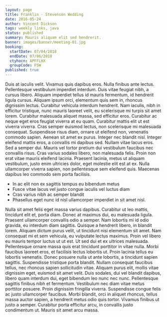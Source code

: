 ```yaml
---
layout: page
title: Franklin - Stevenson Wedding
date: 2016-05-24
author: Vincent Dickson
tags: weekly links, java
status: published
summary: Mauris aliquam elit sed hendrerit.
banner: images/banner/meeting-01.jpg
booking:
  startDate: 07/04/2018
  endDate: 07/06/2018
  ctyhocn: APFFLHX
  groupCode: FSW
published: true
---
```

Duis at iaculis velit. Vivamus quis dapibus eros. Nulla finibus ante lectus. Pellentesque vestibulum imperdiet interdum. Duis vitae feugiat nibh, a cursus libero. Aliquam imperdiet tellus id mauris fermentum, id hendrerit ligula cursus. Aliquam ipsum orci, elementum quis sem in, rhoncus dignissim lectus. Curabitur vehicula interdum hendrerit. Nam iaculis, nibh in efficitur tristique, nunc mauris laoreet velit, eu scelerisque mi turpis sit amet lorem. Curabitur malesuada aliquet massa, sed efficitur eros. Curabitur ac neque eget eros feugiat viverra at eu quam. Curabitur mattis elit ut est viverra viverra.
Cras semper euismod lectus, non scelerisque mi malesuada consequat. Suspendisse risus diam, ornare ut eleifend non, venenatis commodo sapien. Aenean sit amet ex purus. Integer nec blandit nisl. Integer eleifend mattis eros, a convallis mi dapibus sed. Nullam vitae lacus eros. Sed a semper dui. Mauris vel tortor pretium dui vestibulum faucibus nec convallis risus. Cras varius sodales libero, non malesuada felis. Proin non erat vitae mauris eleifend lacinia. Praesent lacinia, metus ut aliquam vestibulum, justo enim ultricies dolor, eget molestie elit est at ex. Nulla ullamcorper viverra sapien, non pellentesque sem eleifend quis. Maecenas dapibus leo commodo sem porta facilisis.

* In ac elit non ex sagittis tempus eu bibendum metus
* Fusce vitae lacus vel justo congue iaculis vel luctus diam
* Cras varius nibh ac semper blandit
* Phasellus eget nunc id nisl ullamcorper imperdiet in sit amet nisl.

Nulla sit amet felis eget massa varius dapibus. Curabitur ut leo mattis, tincidunt elit et, porta diam. Donec at maximus dui, eu malesuada ligula. Praesent ullamcorper convallis odio a semper. Nam lobortis mi id odio gravida, eu interdum diam sagittis. Quisque a hendrerit libero, in blandit lorem. Aliquam dictum purus velit, ut tincidunt nisi elementum sit amet. Nam consequat mi et sem vehicula, eu vulputate lectus maximus. Proin vel libero eu mauris tempor luctus ut ut est. Ut sed dui et ex ultrices malesuada. Pellentesque ornare massa quis erat tincidunt porttitor in vitae nulla.
Morbi faucibus laoreet eros, et facilisis lectus lobortis ut. Proin lacinia tellus eu lobortis venenatis. Donec posuere nulla ut ante lobortis, a tincidunt sapien sagittis. Suspendisse tristique porta blandit. Nullam consequat faucibus tellus, nec rhoncus sapien sollicitudin vitae. Aliquam purus elit, mollis vitae dignissim eget, euismod sit amet velit. Duis sodales, dui vel blandit dapibus, libero quam interdum dui, eget bibendum leo nunc nec nunc. Pellentesque sagittis finibus nibh et fermentum. Vestibulum nec diam vitae metus porttitor posuere. Proin dignissim fringilla viverra. Suspendisse congue felis ac justo ullamcorper faucibus. Morbi blandit, orci in aliquet rhoncus, tellus massa auctor sapien, a hendrerit metus odio quis tortor. Vivamus finibus ut justo a semper. Curabitur porta efficitur arcu, in convallis justo condimentum ut. Mauris sit amet arcu massa.
